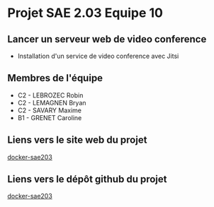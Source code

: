 # Projet SAE 2.03 Equipe 10

## Lancer un serveur web de video conference

- Installation d'un service de video conference avec Jitsi

## Membres de l'équipe

- C2 - LEBROZEC Robin
- C2 - LEMAGNEN Bryan
- C2 - SAVARY Maxime
- B1 - GRENET Caroline

## Liens vers le site web du projet

[docker-sae203](https://gamermine.github.io/docker_sae203/)

## Liens vers le dépôt github du projet

[docker-sae203](https://github.com/GamerMine/docker_sae203)

